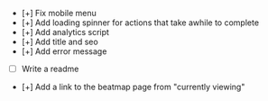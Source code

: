 - [+] Fix mobile menu
- [+] Add loading spinner for actions that take awhile to complete
- [+] Add analytics script
- [+] Add title and seo
- [+] Add error message
- [ ] Write a readme
- [+] Add a link to the beatmap page from "currently viewing"